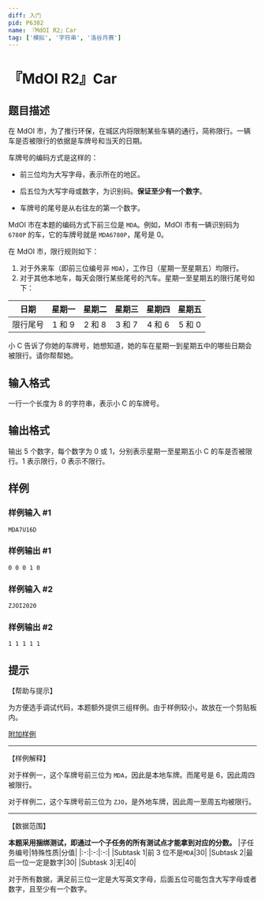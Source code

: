 ```yaml
---
diff: 入门
pid: P6382
name: 『MdOI R2』Car
tag: ['模拟', '字符串', '洛谷月赛']
---
```

# 『MdOI R2』Car
## 题目描述

在 MdOI 市，为了推行环保，在城区内将限制某些车辆的通行，简称限行。一辆车是否被限行的依据是车牌号和当天的日期。

车牌号的编码方式是这样的：

- 前三位均为大写字母，表示所在的地区。

- 后五位为大写字母或数字，为识别码。**保证至少有一个数字**。

- 车牌号的尾号是从右往左的第一个数字。

MdOI 市在本题的编码方式下前三位是 `MDA`。例如，MdOI 市有一辆识别码为 `6780P` 的车，它的车牌号就是 `MDA6780P`，尾号是 $0$。

在 MdOI 市，限行规则如下：

1. 对于外来车（即前三位编号非 `MDA`），工作日（星期一至星期五）均限行。
2. 对于其他本地车，每天会限行某些尾号的汽车。星期一至星期五的限行尾号如下：

|   日期   |   星期一   |   星期二   |   星期三   |   星期四   |   星期五   |
| :------: | :--------: | :--------: | :--------: | :--------: | :--------: |
| 限行尾号 | $1$ 和 $9$ | $2$ 和 $8$ | $3$ 和 $7$ | $4$ 和 $6$ | $5$ 和 $0$ |

小 C 告诉了你她的车牌号，她想知道，她的车在星期一到星期五中的哪些日期会被限行。请你帮帮她。


## 输入格式

一行一个长度为 $8$ 的字符串，表示小 C 的车牌号。
## 输出格式

输出 $5$ 个数字，每个数字为 $0$ 或 $1$，分别表示星期一至星期五小 C 的车是否被限行。$1$ 表示限行，$0$ 表示不限行。
## 样例

### 样例输入 #1
```
MDA7U16D

```
### 样例输出 #1
```
0 0 0 1 0

```
### 样例输入 #2
```
ZJOI2020
```
### 样例输出 #2
```
1 1 1 1 1

```
## 提示

【帮助与提示】

为方便选手调试代码，本题额外提供三组样例。由于样例较小，故放在一个剪贴板内。

[附加样例](https://www.luogu.com.cn/paste/g8pxrrh3)

---

【样例解释】
   
对于样例一，这个车牌号前三位为 `MDA`，因此是本地车牌。而尾号是 $6$，因此周四被限行。   
  
对于样例二，这个车牌号前三位为 `ZJO`，是外地车牌，因此周一至周五均被限行。

---

【数据范围】

**本题采用捆绑测试，即通过一个子任务的所有测试点才能拿到对应的分数。**
|子任务编号|特殊性质|分值|
|:-:|:-:|:-:|
|Subtask 1|前 $3$ 位不是`MDA`|$30$|
|Subtask 2|最后一位一定是数字|$30$|
|Subtask 3|无|$40$|

对于所有数据，满足前三位一定是大写英文字母，后面五位可能包含大写字母或者数字，且至少有一个数字。
